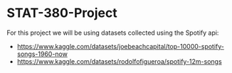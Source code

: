 # STAT-380-Project

For this project we will be using datasets collected using the Spotify api: 
- https://www.kaggle.com/datasets/joebeachcapital/top-10000-spotify-songs-1960-now
- https://www.kaggle.com/datasets/rodolfofigueroa/spotify-12m-songs
